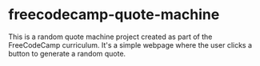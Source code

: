 # freecodecamp-quote-machine
This is a random quote machine project created as part of the FreeCodeCamp curriculum. It's a simple webpage where the user clicks a button to generate a random quote.
